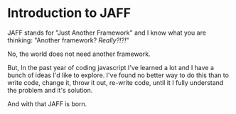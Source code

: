 # Introduction to JAFF

JAFF stands for "Just Another Framework" and I know what you are thinking: "Another framework? _Really?!?!_"

No, the world does not need another framework.

But, In the past year of coding javascript I've learned a lot and I have a bunch of ideas I'd like to explore.
I've found no better way to do this than to write code, change it, throw it out, re-write code, until it I fully
understand the problem and it's solution.

And with that JAFF is born.
